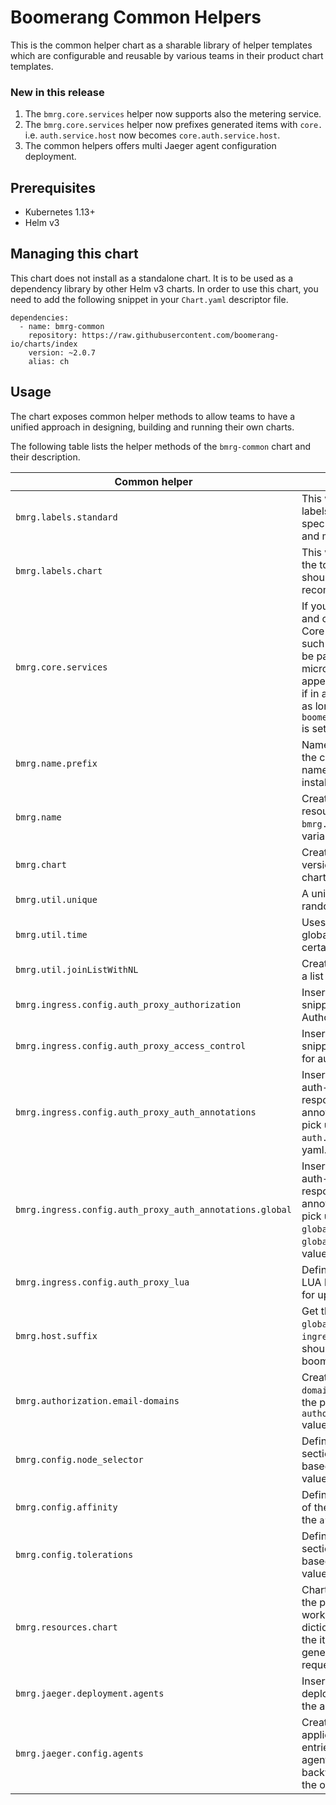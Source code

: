 # Boomerang Common Helpers

This is the common helper chart as a sharable library of helper templates which are configurable and reusable by various teams in their product chart templates.

### New in this release

1. The `bmrg.core.services` helper now supports also the metering service.
2. The `bmrg.core.services` helper now prefixes generated items with `core.` i.e. `auth.service.host` now becomes `core.auth.service.host`.
3. The common helpers offers multi Jaeger agent configuration deployment.

## Prerequisites

- Kubernetes 1.13+
- Helm v3

## Managing this chart

This chart does not install as a standalone chart. It is to be used as a dependency library by other Helm v3 charts.
In order to use this chart, you need to add the following snippet in your `Chart.yaml` descriptor file.
```
dependencies:
  - name: bmrg-common
    repository: https://raw.githubusercontent.com/boomerang-io/charts/index
    version: ~2.0.7
    alias: ch
```

## Usage

The chart exposes common helper methods to allow teams to have a unified approach in designing, building and running their own charts.

The following table lists the helper methods of the `bmrg-common` chart and their description.

|                  Common helper                   |             Description               |                         How to use                          |
|--------------------------------------------------|---------------------------------------|-------------------------------------------------------------|
| `bmrg.labels.standard`                           | This will generate all the labels used in a resources spec block of match labels and metadata labels | `{{ include "bmrg.labels.standard" (dict "context" . "platform" $platform "product" $product "tier" $tier "component" $k ) | nindent 6 }}`
| `bmrg.labels.chart` | This will generate labels for the top metadata and should conside with the recommended helm labels | `{{ include "bmrg.labels.chart" (dict "context" $ "tier" $tier "component" $k ) | nindent 6 }}`
| `bmrg.core.services` | If you need to loop through and create linkage to the Core platform services, such as in a configmap to be passed to your microservices. Handles appending the namespace if in a different namespace as long as `boomerang.core.namespace` is set in your values yaml. | `{{- include "bmrg.core.services" $ | indent 4 }}`
| `bmrg.name.prefix` | Name prefix. Will default to the chart name unless a name prefix is supplied on install | `{{- include "bmrg.name.prefix" $ }}`
| `bmrg.name` | Create a name of a resource by merging `bmrg.name.prefix` with variables for full name | `{{ include "bmrg.name" (dict "context" $ "tier" $tier "component" $k ) }}`
| `bmrg.chart` | Create chart name and version as used by the chart label. | `{{ include "bmrg.chart" }}`
| `bmrg.util.unique` | A unique 6 character random number. | `{{ include "bmrg.util.unique" }}`
| `bmrg.util.time` | Uses the `$.Release.Time` global variable and removes certain string content | `{{ include "bmrg.util.time" }`
| `bmrg.util.joinListWithNL` | Create a string from joining a list with new line. | `{{ include "bmrg.util.joinListWithNL" .Values.authorization.allowEmailList.emailList | b64enc }}`
| `bmrg.ingress.config.auth_proxy_authorization` | Inserts nginx configuration snippet to set the Authorization header | `{{- include "bmrg.ingress.config.auth_proxy_access_control" $ | nindent 6 }}`
| `bmrg.ingress.config.auth_proxy_access_control` | Inserts nginx configuration snippet for Access Control for auth proxy. | `{{- include "bmrg.ingress.config.auth_proxy_access_control" $ | nindent 6 }}`
| `bmrg.ingress.config.auth_proxy_auth_annotations` | Inserts nginx auth-url, auth-signin and auth-response-headers ingress annotations. These in turn pick up the `ingress.*` and `auth.*` from the values yaml. | `{{- include "bmrg.ingress.config.auth_proxy_auth_annotations" $ | nindent 4 }}`
| `bmrg.ingress.config.auth_proxy_auth_annotations.global` | Inserts nginx auth-url, auth-signin and auth-response-headers ingress annotations. These in turn pick up the `global.ingress.*` and `global.auth.*` from the values yaml. | `{{- include "bmrg.ingress.config.auth_proxy_auth_annotations.global" $ | nindent 4 }}`
| `bmrg.ingress.config.auth_proxy_lua` | Define the Access-Control LUA block to set the header for up stream systems. | `{{- include "bmrg.ingress.config.auth_proxy_lua" $ | nindent 6 }}`
| `bmrg.host.suffix` | Get the http_origin from the `global.ingress.host` or `ingress.host` values yaml, should return boomerangplatform.net | `{{ include "bmrg.host.suffix" $ }}`
| `bmrg.authorization.email-domains` | Creates a list of `--email-domain=` entries based on the provided `authorization.emailDomains` values yaml. | `{{- include "bmrg.authorization.email-domains" $ }}`
| `bmrg.config.node_selector` | Define the `nodeSelector` section of the deployment based on the `nodeSelector` value yaml | `{{- include "bmrg.config.node_selector" $ }}`
| `bmrg.config.affinity` | Define the `affinity` section of the deployment based on the `affinity` value yaml | `{{- include "bmrg.config.affinity" $ }}`
| `bmrg.config.tolerations` | Define the `tolerations` section of the deployment based on the `tolerations` value yaml | `{{- include "bmrg.config.tolerations" $ }}`
| `bmrg.resources.chart` | Chart resources to insert in the pod definition.  This works by being fed a dictionary of Values plus the item for which it generates the resource request/limits. | `{{- include "bmrg.resources.chart" (dict "context" $.Values "item" $v "tier" $tier ) | nindent 10 }}`
| `bmrg.jaeger.deployment.agents` | Insert the Jaeger agents deployed as side-cars to the app container | `{{- include "bmrg.jaeger.deployment.agents" (dict "context" $.Values) }}`
| `bmrg.jaeger.config.agents` | Create the application.properties entries for the multiple agents definition. It is backward compatible with the one entry configuration | `{{- include "bmrg.jaeger.config.agents" (dict "context" $) }}`
